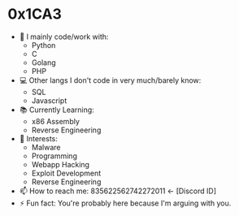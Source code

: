 # 0x1CA3

- 🔭 I mainly code/work with: 
  *   Python
  *   C 
  *   Golang
  *   PHP
- 💻 Other langs I don't code in very much/barely know:
  *   SQL
  *   Javascript
- 📚 Currently Learning:
  *   x86 Assembly
  *   Reverse Engineering
- 📱 Interests:
  *   Malware
  *   Programming
  *   Webapp Hacking
  *   Exploit Development
  *   Reverse Engineering
- 📫 How to reach me: 835622562742272011 <- [Discord ID]
- ⚡ Fun fact: You're probably here because I'm arguing with you.
